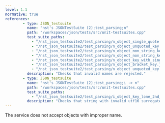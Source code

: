 ```yaml
---
level: 1.1
normative: true
references:
        - type: JSON_testsuite
          name: "nst's JSONTestSuite (2);test_parsing;n"
          path: "/workspaces/json/tests/src/unit-testsuites.cpp"
          test_suite_paths:
            - "/nst_json_testsuite2/test_parsing/n_object_single_quote.json"
            - "/nst_json_testsuite2/test_parsing/n_object_unquoted_key.json"
            - "/nst_json_testsuite2/test_parsing/n_object_non_string_key.json"
            - "/nst_json_testsuite2/test_parsing/n_object_non_string_key_but_huge_number_instead.json"
            - "/nst_json_testsuite2/test_parsing/n_object_key_with_single_quotes.json"
            - "/nst_json_testsuite2/test_parsing/n_object_bracket_key.json"
            - "/nst_json_testsuite2/test_parsing/n_object_unquoted_key.json"
          description: "Checks that invalid names are rejected."
        - type: JSON_testsuite 
          name: "nst's JSONTestSuite (2);test_parsing;i -> n"
          path: "/workspaces/json/tests/src/unit-testsuites.cpp"
          test_suite_paths:
            - "/nst_json_testsuite2/test_parsing/i_object_key_lone_2nd_surrogate.json"
          description: "Checks that string with invalid utf16 surrogate is rejected as name"
---
```


The service does not accept objects with improper name.